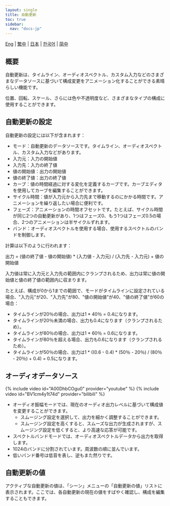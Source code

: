 ```yaml
---
layout: single
title: 自動更新
toc: true
sidebar:
  nav: "docs-jp"
---
```

[Eng](/dancexr/features/autoupdate) | [繁中](/tw/dancexr/features/autoupdate) | [日本](/jp/dancexr/features/autoupdate) | [한국어](/kr/dancexr/features/autoupdate) | [简中](/zh/dancexr/features/autoupdate)


## 概要
自動更新は、タイムライン、オーディオスペクトル、カスタム入力などのさまざまなデータソースに基づいて構成変更をアニメーション化することができる素晴らしい機能です。

位置、回転、スケール、さらには色や不透明度など、さまざまなタイプの構成に使用することができます。

## 自動更新の設定
自動更新の設定には以下が含まれます：
* モード：自動更新のデータソースです。タイムライン、オーディオスペクトル、カスタム入力などがあります。
* 入力元：入力の開始値
* 入力先：入力の終了値
* 値の開始値：出力の開始値
* 値の終了値：出力の終了値
* カーブ：値の時間経過に対する変化を定義するカーブです。カーブエディタを使用してカーブを編集することができます。
* サイクル時間：値が入力元から入力先まで移動するのにかかる時間です。アニメーションを繰り返したい場合に便利です。
* フェーズ：アニメーションの時間オフセットです。たとえば、サイクル時間が同じ2つの自動更新があり、1つはフェーズ0、もう1つはフェーズ0.5の場合、2つのアニメーションは半サイクルずれます。
* バンド：オーディオスペクトルを使用する場合、使用するスペクトルのバンドを制御します。

計算は以下のように行われます：

出力 = (値の終了値 - 値の開始値) * (入力値 - 入力元) / (入力先 - 入力元) + 値の開始値

入力値は常に入力元と入力先の範囲内にクランプされるため、出力は常に値の開始値と値の終了値の範囲内に収まります。

たとえば、構成が0から1までの範囲で、モードがタイムラインに設定されている場合、"入力元"が20、"入力先"が80、"値の開始値"が40、"値の終了値"が60の場合：
* タイムラインが20％の場合、出力は1 * 40％ = 0.4になります。
* タイムラインが20％未満の場合、出力も0.4になります（クランプされるため）。
* タイムラインが80％の場合、出力は1 * 60％ = 0.6になります。
* タイムラインが80％を超える場合、出力も0.6になります（クランプされるため）。
* タイムラインが50％の場合、出力は1 * ((0.6 - 0.4) * (50％ - 20％) / (80％ - 20％) + 0.4) = 0.5になります。

## オーディオデータソース
{% include video id="A00DhbCOgu0" provider="youtube" %}
{% include video id="BV1cm4y1t74d" provider="bilibili" %}

* オーディオ振幅モードでは、現在のオーディオ出力レベルに基づいて構成値を変更することができます。
    * スムージング設定を選択して、出力を細かく調整することができます。
    * スムージング設定を高くすると、スムーズな出力が生成されますが、スムージング設定を低くすると、より高速な応答が可能です。
* スペクトルバンドモードでは、オーディオスペクトルデータから出力を取得します。
* 1024のバンドに分割されています。周波数の順に並んでいます。
* 低いバンド番号は低音を表し、逆もまた然りです。

## 自動更新の値
アクティブな自動更新の値は、「シーン」メニューの「自動更新の値」リストに表示されます。ここでは、各自動更新の現在の値をすばやく確認し、構成を編集することもできます。